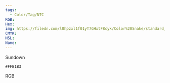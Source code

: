```yaml
---
tags:
  - Color/Tag/NTC
RGB:
Hex:
img: https://filedn.com/l0hpzxl1f01yT7GHxtF8cyk/Color%20Snake/standard_csv_to_svg/%23/FFB1B3.svg
CMYK:
HSL:
Name:
---
```

Sundown
```palette
#FFB1B3
```
RGB

